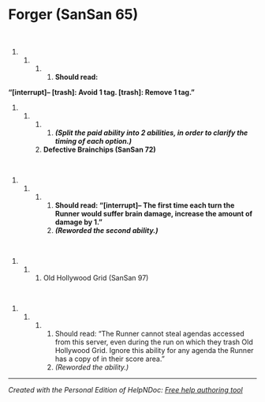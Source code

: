 # Forger (SanSan 65)

&nbsp;

1. &nbsp;
   1. &nbsp;
      1. &nbsp;
         1. **Should read:**

**“\[interrupt\]– \[trash\]: Avoid 1 tag. \[trash\]: Remove 1 tag.”**

1. &nbsp;
   1. &nbsp;
      1. &nbsp;
         1. ***(Split the paid ability into 2 abilities, in order to clarify the timing of each option.)***
      1. **Defective Brainchips (SanSan 72)**

&nbsp;

1. &nbsp;
   1. &nbsp;
      1. &nbsp;
         1. **Should read: “\[interrupt\]– The first time each turn the Runner would suffer brain damage, increase the amount of damage by 1.”**
         1. ***(Reworded the second ability.)***

&nbsp;

1. &nbsp;
   1. &nbsp;
      1. Old Hollywood Grid (SanSan 97)

&nbsp;

1. &nbsp;
   1. &nbsp;
      1. &nbsp;
         1. Should read: “The Runner cannot steal agendas accessed from this server, even during the run on which they trash Old Hollywood Grid. Ignore this ability for any agenda the Runner has a copy of in their score area.”
         1. *(Reworded the ability.)*


***
_Created with the Personal Edition of HelpNDoc: [Free help authoring tool](<https://www.helpndoc.com/help-authoring-tool>)_
